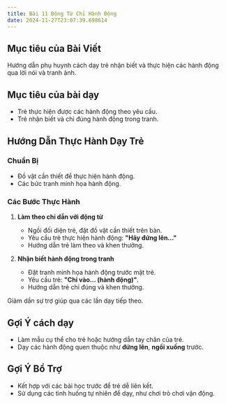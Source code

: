 ```yaml
---
title: Bài 11 Động Từ Chỉ Hành Động  
date: 2024-11-27T23:07:39.698614
---
```


## Mục tiêu của Bài Viết  
Hướng dẫn phụ huynh cách dạy trẻ nhận biết và thực hiện các hành động qua lời nói và tranh ảnh.

## Mục tiêu của bài dạy  
- Trẻ thực hiện được các hành động theo yêu cầu.  
- Trẻ nhận biết và chỉ đúng hành động trong tranh.  

## Hướng Dẫn Thực Hành Dạy Trẻ  

### Chuẩn Bị  
- Đồ vật cần thiết để thực hiện hành động.  
- Các bức tranh minh họa hành động.  

### Các Bước Thực Hành  
1. **Làm theo chỉ dẫn với động từ**  
   - Ngồi đối diện trẻ, đặt đồ vật cần thiết trên bàn.  
   - Yêu cầu trẻ thực hiện hành động: **"Hãy đứng lên..."**  
   - Hướng dẫn trẻ làm theo và khen thưởng.  

2. **Nhận biết hành động trong tranh**  
   - Đặt tranh minh họa hành động trước mặt trẻ.  
   - Yêu cầu trẻ: **"Chỉ vào... (hành động)"**.  
   - Hướng dẫn trẻ chỉ đúng và khen thưởng.  

Giảm dần sự trợ giúp qua các lần dạy tiếp theo.  

## Gợi Ý cách dạy  
- Làm mẫu cụ thể cho trẻ hoặc hướng dẫn tay chân của trẻ.  
- Dạy các hành động quen thuộc như **đứng lên**, **ngồi xuống** trước.  

## Gợi Ý Bổ Trợ  
- Kết hợp với các bài học trước để trẻ dễ liên kết.  
- Sử dụng các tình huống tự nhiên để dạy, như chơi trò chơi vận động.  
